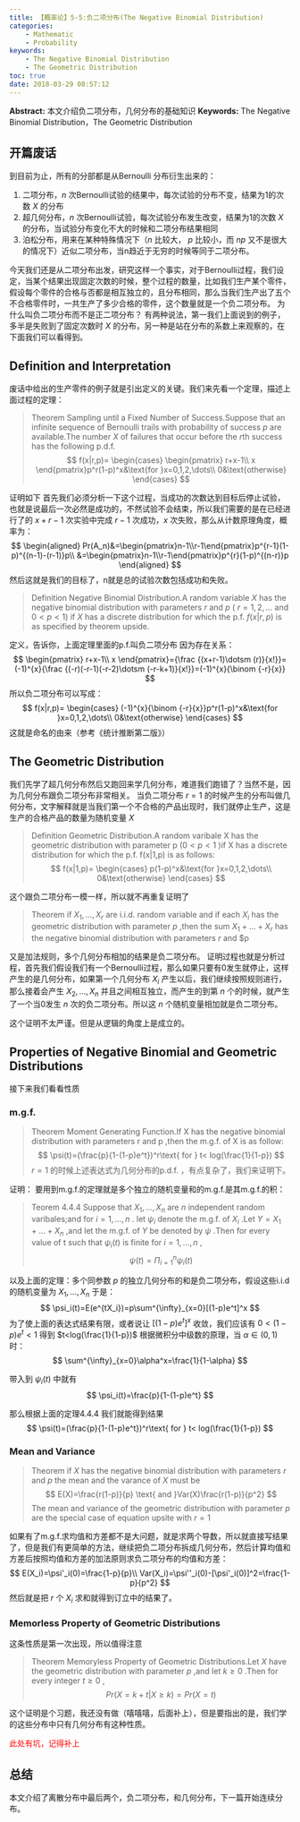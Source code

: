 ```yaml
---
title: 【概率论】5-5:负二项分布(The Negative Binomial Distribution)
categories:
    - Mathematic
    - Probability
keywords:
    - The Negative Binomial Distribution
    - The Geometric Distribution
toc: true
date: 2018-03-29 08:57:12
---
```


**Abstract:** 本文介绍负二项分布，几何分布的基础知识
**Keywords:** The Negative Binomial Distribution，The Geometric Distribution

<!--more-->
## 开篇废话
到目前为止，所有的分部都是从Bernoulli 分布衍生出来的：
1. 二项分布，$n$ 次Bernoulli试验的结果中，每次试验的分布不变，结果为1的次数 $X$ 的分布
2. 超几何分布，$n$ 次Bernoulli试验，每次试验分布发生改变，结果为1的次数 $X$ 的分布，当试验分布变化不大的时候和二项分布结果相同
3. 泊松分布，用来在某种特殊情况下（$n$ 比较大， $p$ 比较小，而 $np$ 又不是很大的情况下）近似二项分布，当n趋近于无穷的时候等同于二项分布。

今天我们还是从二项分布出发，研究这样一个事实，对于Bernoulli过程，我们设定，当某个结果出现固定次数的时候，整个过程的数量，比如我们生产某个零件，假设每个零件的合格与否都是相互独立的，且分布相同，那么当我们生产出了五个不合格零件时，一共生产了多少合格的零件，这个数量就是一个负二项分布。
为什么叫负二项分布而不是正二项分布？
有两种说法，第一我们上面说到的例子，多半是失败到了固定次数时 $X$ 的分布，另一种是站在分布的系数上来观察的，在下面我们可以看得到。
## Definition and Interpretation
废话中给出的生产零件的例子就是引出定义的关键。我们来先看一个定理，描述上面过程的定理：
>Theorem Sampling until a Fixed Number of Success.Suppose that an infinite sequence of Bernoulli trails with probability of success $p$ are available.The number $X$ of failures that occur before the $r$th success has the following p.d.f.
$$
f(x|r,p)=
\begin{cases}
\begin{pmatrix}
r+x-1\\
x
\end{pmatrix}p^r(1-p)^x&\text{for }x=0,1,2,\dots\\
0&\text{otherwise}
\end{cases}
$$

证明如下
首先我们必须分析一下这个过程，当成功的次数达到目标后停止试验，也就是说最后一次必然是成功的，不然试验不会结束，所以我们需要的是在已经进行了的 $x+r-1$ 次实验中完成 $r-1$ 次成功，$x$ 次失败，那么从计数原理角度，概率为：
$$
\begin{aligned}
Pr(A_n)&=\begin{pmatrix}n-1\\r-1\end{pmatrix}p^{r-1}(1-p)^{(n-1)-(r-1)}p\\
&=\begin{pmatrix}n-1\\r-1\end{pmatrix}p^{r}(1-p)^{(n-r)}p
\end{aligned}
$$
然后这就是我们的目标了，n就是总的试验次数包括成功和失败。

>Definition Negative Binomial Distribution.A random variable $X$ has the negative binomial distribution with parameters $r$ and $p$ ( $r=1,2,\dots$ and $0 < p < 1$) if $X$ has a discrete distribution for which the p.f. $f(x|r,p)$ is as specified by theorem upside.

定义，告诉你，上面定理里面的p.f.叫负二项分布
因为存在关系：
$$
\begin{pmatrix}
r+x-1\\
x
\end{pmatrix}={\frac {(x+r-1)\dotsm (r)}{x!}}=(-1)^{x}{\frac {(-r)(-r-1)(-r-2)\dotsm (-r-k+1)}{x!}}=(-1)^{x}{\binom {-r}{x}}
$$
所以负二项分布可以写成：
$$
f(x|r,p)=
\begin{cases}
(-1)^{x}{\binom {-r}{x}}p^r(1-p)^x&\text{for }x=0,1,2,\dots\\
0&\text{otherwise}
\end{cases}
$$
这就是命名的由来（参考《统计推断第二版》）

## The Geometric Distribution
我们先学了超几何分布然后又跑回来学几何分布，难道我们跑错了？当然不是，因为几何分布跟负二项分布非常相关。
当负二项分布 $r=1$ 的时候产生的分布叫做几何分布，文字解释就是当我们第一个不合格的产品出现时，我们就停止生产，这是生产的合格产品的数量为随机变量 $X$

>Definition Geometric Distribution.A random varibale X has the geometric distribution with parameter p ($0 < p < 1$ )if X has a discrete distribution for which the p.f. f(x|1,p) is as follows:
$$
f(x|1,p)=
\begin{cases}
p(1-p)^x&\text{for }x=0,1,2,\dots\\
0&\text{otherwise}
\end{cases}
$$

这个跟负二项分布一模一样，所以就不再重复证明了
>Theorem if $X_1,\dots,X_r$ are i.i.d. random variable and if each $X_i$ has the geometric distribution with parameter $p$ ,then the sum $X_1+\dots+X_r$ has the negative binomial distribution with parameters $r$ and $p

又是加法规则，多个几何分布相加的结果是负二项分布。
证明过程也就是分析过程，首先我们假设我们有一个Bernoulli过程，那么如果只要有0发生就停止，这样产生的是几何分布，如果第一个几何分布 $X_i$ 产生以后，我们继续按照规则进行，那么接着会产生 $X_2,\dots,X_n$ 并且之间相互独立，而产生的到第 $n$ 个的时候，就产生了一个当0发生 $n$ 次的负二项分布。所以这 $n$ 个随机变量相加就是负二项分布。

这个证明不太严谨。但是从逻辑的角度上是成立的。
## Properties of Negative Binomial and Geometric Distributions
接下来我们看看性质
### m.g.f.
>Theorem Moment Generating Function.If X has the negative binomial distribution with parameters r and p ,then the m.g.f. of X is as follow:
$$
\psi(t)=(\frac{p}{1-(1-p)e^t})^r\text{ for } t< log(\frac{1}{1-p})
$$
$r=1$ 的时候上述表达式为几何分布的p.d.f. ，有点复杂了，我们来证明下。

证明：
要用到m.g.f.的定理就是多个独立的随机变量和的m.g.f.是其m.g.f.的积：
>Teorem 4.4.4 Suppose that $X_1,\dots,X_n$ are $n$ independent random varibales;and for $i=1,\dots,n$ . let $\psi_i$ denote the m.g.f. of $X_i$ .Let $Y=X_1+\dots+X_n$ ,and let the m.g.f. of $Y$ be denoted by $\psi$ .Then for every value of t such that $\psi_i(t)$ is finite for $i=1,\dots,n$ ,
$$
\psi(t)=\Pi^{n}_{i=1}\psi_i(t)
$$

以及上面的定理：多个同参数 $p$ 的独立几何分布的和是负二项分布，假设这些i.i.d的随机变量为 $X_1,\dots,X_n$
于是：
$$
\psi_i(t)=E(e^{tX_i})=p\sum^{\infty}_{x=0}[(1-p)e^t]^x
$$
为了使上面的表达式结果有限，或者说让 $[(1-p)e^t]^x$ 收敛，我们应该有 $0< (1-p)e^t < 1$  得到 $t<log(\frac{1}{1-p})$
根据微积分中级数的原理，当 $\alpha\in (0,1)$ 时：
$$
\sum^{\infty}_{x=0}\alpha^x=\frac{1}{1-\alpha}
$$

带入到 $\psi_i(t)$ 中就有
$$
\psi_i(t)=\frac{p}{1-(1-p)e^t}
$$

那么根据上面的定理4.4.4 我们就能得到结果
$$
\psi(t)=(\frac{p}{1-(1-p)e^t})^r\text{ for } t< log(\frac{1}{1-p})
$$

### Mean and Variance
>Theorem if $X$ has the negative binomial distribution with parameters $r$ and $p$ the mean and the varance of $X$ must be
$$
E(X)=\frac{r(1-p)}{p} \text{ and }Var(X)\frac{r(1-p)}{p^2}
$$
The mean and variance of the geometric distribution with parameter $p$ are the special case of equation upsite with $r=1$

如果有了m.g.f.求均值和方差都不是大问题，就是求两个导数，所以就直接写结果了，但是我们有更简单的方法，继续把负二项分布拆成几何分布，然后计算均值和方差后按照均值和方差的加法原则求负二项分布的均值和方差：
$$
E(X_i)=\psi'_i(0)=\frac{1-p}{p}\\
Var(X_i)=\psi''_i(0)-[\psi'_i(0)]^2=\frac{1-p}{p^2}
$$
然后就是把 $r$ 个 $X_i$ 求和就得到订立中的结果了。

### Memorless Property of Geometric Distributions
这条性质是第一次出现，所以值得注意
>Theorem Memoryless Property of Geometric Distributions.Let $X$ have the geometric distribution with parameter $p$ ,and let $k\geq 0$ .Then for every integer $t\geq 0$ ,
$$
Pr(X=k+t|X\geq k)=Pr(X=t)
$$

这个证明是个习题，我还没有做（嘻嘻嘻，后面补上），但是要指出的是，我们学的这些分布中只有几何分布有这种性质。

<font color='ff000'>此处有坑，记得补上</font>
## 总结
本文介绍了离散分布中最后两个，负二项分布，和几何分布，下一篇开始连续分布。
